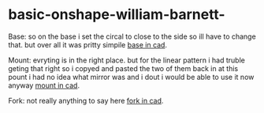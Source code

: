 # basic-onshape-william-barnett-

Base: so on the base i set the circal to close to the side so ill have to change that. but over all it was pritty simpile
[base in cad](https://cvilleschools.onshape.com/documents/263a7d3c12e20a64c861ad0d/w/f3330506c03fb6d46c75be9d/e/f0f5e00f5d7392232cfd69e0).


Mount: evryting is in the right place. but for the linear pattern i had truble geting that right so i copyed and pasted the two of them back in at this pount i had no idea what mirror was and i dout i would be able to use it now anyway 
[mount in cad](https://cvilleschools.onshape.com/documents/bcf4a404af6368a68cf8deba/w/217b14b137f1e1a5e872db32/e/23482756e66f850f2c0f214a).


Fork: not really anything to say here
[fork in cad](https://cvilleschools.onshape.com/documents/3a11d4125bb91d659e3310a6/w/3d87b4d2ceef566d4b93f03f/e/ebcede7005cc2743907eabfd).
